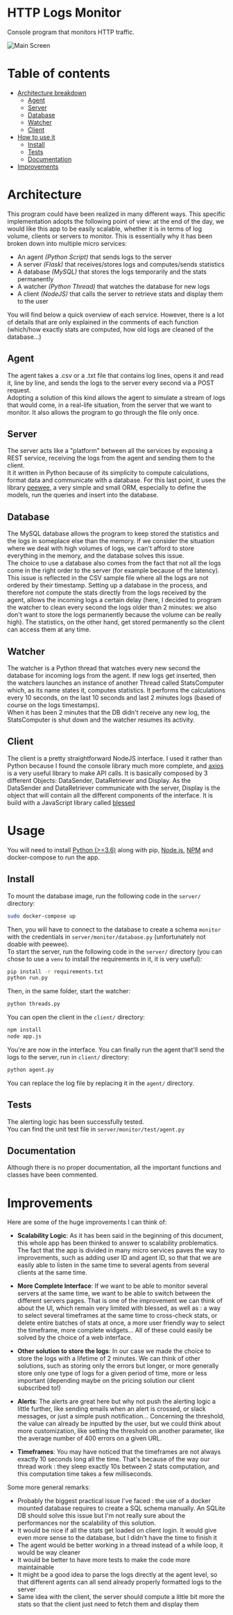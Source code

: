 # HTTP Logs Monitor

Console program that monitors HTTP traffic.

![Main Screen](main-page.png)

# Table of contents
- [Architecture breakdown](#Architecture)
  * [Agent](#agent)
  * [Server](#server)
  * [Database](#Database)
  * [Watcher](#watcher)
  * [Client](#client)
- [How to use it](#usage)
  * [Install](#install)
  * [Tests](#tests)
  * [Documentation](#documentation)
- [Improvements](#improvements)

# Architecture

This program could have been realized in many different ways. This specific implementation
adopts the following point of view: at the end of the day, we would like this app to be easily scalable, 
whether it is in terms of log volume, clients or servers to monitor. This is essentially why 
it has been broken down into multiple micro services:

* An agent _(Python Script)_ that sends logs to the server
* A server _(Flask)_ that receives/stores logs and computes/sends statistics
* A database _(MySQL)_ that stores the logs temporarily and the stats permanently 
* A watcher _(Python Thread)_ that watches the database for new logs
* A client _(NodeJS)_ that calls the server to retrieve stats and display them to the user

You will find below a quick overview of each service. However, there is a lot of details that are 
only explained in the comments of each function (which/how exactly stats are computed, how old logs 
are cleaned of the database...)


## Agent

The agent takes a .csv or a .txt file that contains log lines, opens it and read it,
line by line, and sends the logs to the server every second via a POST request.  
Adopting a solution of this kind allows the agent to simulate a stream of logs that would
come, in a real-life situation, from the server that we want to monitor. It also allows 
the program to go through the file only once.

## Server

The server acts like a "platform" between all the services by exposing a REST service, 
receiving the logs from the agent and sending them to the client.  
It it written in Python because of its simplicity to compute 
calculations, format data and communicate with a database. For this last point,
it uses the library [peewee](http://docs.peewee-orm.com/en/latest/), a very simple and small 
ORM, especially to define the models, run the queries and insert into the database.

## Database

The MySQL database allows the program to keep stored the statistics and the logs in someplace
else than the memory. If we consider the situation where we deal with high volumes of logs,
we can't afford to store everything in the memory, and the database solves this issue.  
The choice to use a database also comes from the fact that not all the logs come in the right 
order to the server (for example because of the latency). This issue is reflected in the CSV sample
file where all the logs are not ordered by their timestamp. Setting up a database in the process, and therefore
not compute the stats directly from the logs received by the agent, allows the incoming logs
a certain delay (here, I decided to program the watcher to clean every second the logs older than 2 minutes:
we also don't want to store the logs permanently because the volume can be really high). The
statistics, on the other hand, get stored permanently so the client can access them at any time.

## Watcher

The watcher is a Python thread that watches every new second the database for 
incoming logs from the agent.
If new logs get inserted, then the watchers launches an instance of another Thread called
StatsComputer which, as its name states it, computes statistics. It performs the calculations
every 10 seconds, on the last 10 seconds and last 
2 minutes logs (based of course on the logs timestamps).  
When it has been 2 minutes that the DB didn't receive any new log, the StatsComputer is shut
down and the watcher resumes its activity.

## Client

 The client is a pretty straightforward NodeJS interface. I used it rather than Python because
 I found the console library much more complete, and [axios](https://www.npmjs.com/package/axios) is
 a very useful library to make API calls.
 It is basically composed by 3 different Objects: DataSender, DataRetriever and Display.
 As the DataSender and DataRetriever communicate with the server, Display is the object that will
 contain all the different components of the interface. It is build with a JavaScript library 
 called [blessed](https://www.npmjs.com/package/blessed)
 
 
# Usage

You will need to install [Python (>=3.6)](https://www.python.org/) along with pip, [Node.js](https://nodejs.org), 
[NPM](https://www.npmjs.com/) and docker-compose to run the app.

## Install
To mount the database image, run the following code in the `server/` directory:
```bash
sudo docker-compose up
```
Then, you will have to connect to the database to create a schema `monitor` with the credentials in `server/monitor/database.py` (unfortunately not doable with peewee).  
To start the server, run the following code in the `server/` directory (you can chose to use a `venv` to install the requirements
 in it, it is very useful):
```bash
pip install -r requirements.txt
python run.py
```
Then, in the same folder, start the watcher:
```bash
python threads.py
```
You can open the client in the `client/` directory:
```bash
npm install
node app.js
```
You're are now in the interface. You can finally run the agent that'll send the logs to the server, run in `client/` directory:
```bash
python agent.py
```
You can replace the log file by replacing it in the `agent/` directory.

## Tests
The alerting logic has been successfully tested.  
You can find the unit test file in `server/monitor/test/agent.py`

## Documentation
Although there is no proper documentation, all the important functions and classes have been commented.

# Improvements

Here are some of the huge improvements I can think of:
* **Scalability Logic**: As it has been said in the beginning of this document, this whole app has been thinked
to answer to scalability problematics. The fact that the app is divided in many micro services paves the way
to improvements, such as adding user ID and agent ID, so that that we are easily able to listen in the same time 
to several agents from several clients at the same time.

* **More Complete Interface**: If we want to be able to monitor several servers at the same time, we want to be 
able to switch between the different servers pages. That is one of the improvement we can think of about the
UI, which remain very limited with blessed, as well as : a way to select several timeframes at the same time 
to cross-check stats, or delete entire batches of stats at once, a more user friendly way to select the timeframe, 
more complete widgets... All of these could easily be solved by the choice of a web interface.

* **Other solution to store the logs**: In our case we made the choice to store the logs with a lifetime of 2 minutes.
We can think of other solutions, such as storing only the errors but longer, or more generally store only one type of 
logs for a given period of time, more or less important (depending maybe on the pricing solution our client subscribed to!)

* **Alerts**: The alerts are great here but why not push the alerting logic a little further, like sending emails when an alert is crossed,
or slack messages, or just a simple push notification... Concerning the threshold, the value can already be inputted by the user,
but we could think about more customization, like setting the threshold on another parameter, like the average number
of 400 errors on a given URL.

* **Timeframes**: You may have noticed that the timeframes are not always exactly 10 seconds long all the time. That's because of the
way our thread work : they sleep exactly 10s between 2 stats computation, and this computation time takes a few milliseconds. 

 Some more general remarks:
 
 * Probably the biggest practical issue I've faced : the use of a docker mounted database requires to create a SQL schema manually. An SQLite
 DB should solve this issue but I'm not really sure about the performances nor the scalability of this solution.
 * It would be nice if all the stats get loaded on client login. It would give even more sense to the database, but I didn't have the time to finish it
 * The agent would be better working in a thread instead of a while loop, it would be way cleaner
 * It would be better to have more tests to make the code more maintainable
 * It might be a good idea to parse the logs directly at the agent level, so that different agents can all 
 send already properly formatted logs to the server
 * Same idea with the client, the server should compute a little bit more the stats so that the client just need to fetch them and display them
 

